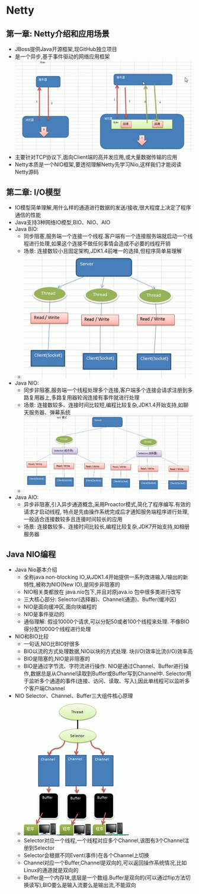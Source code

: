 # Netty

## 第一章: Netty介绍和应用场景
* JBoss提供Java开源框架,现GitHub独立项目
* 是一个异步,基于事件驱动的网络应用框架 
  ![avatar](./src/main/resources/img/netty_event_driven.png)
* 主要针对TCP协议下,面向Client端的高并发应用,或大量数据传输的应用
* Netty本质是一个NIO框架,要透彻理解Netty先学习Nio,这样我们才能阅读Netty源码

## 第二章: I/O模型
* IO模型简单理解,用什么样的通道进行数据的发送/接收,很大程度上决定了程序通信的性能
* Java支持3种网络IO模型,BIO、NIO、AIO
* Java BIO: 
    * 同步阻塞,服务端一个连接一个线程.客户端有一个连接服务端就启动一个线程进行处理,如果这个连接不做任何事情会造成不必要的线程开销
    * 场景: 连接数较小且固定架构,JDK1.4前唯一的选择,但程序简单易理解
    * ![avatar](./src/main/resources/img/bio.png)
* Java NIO: 
    * 同步非阻塞,服务端一个线程处理多个连接,客户端多个连接会请求注册到多路复用器上,多路复用器轮询连接有事件就进行处理
    * 场景: 连接数较多、连接时间比较短,编程比较复杂,JDK1.4开始支持,如聊天服务器、弹幕系统
    * ![avatar](./src/main/resources/img/nio.png)
* Java AIO: 
    * 异步非阻塞,引入异步通道概念,采用Proactor模式,简化了程序编写.有效的请求才启动线程,
      特点是先由操作系统完成后才通知服务端程序进行处理,一般适合连接数较多且连接时间较长的应用
    * 场景: 连接数较多、连接时间比较长,编程比较复杂,JDK7开始支持,如相册服务器

## Java NIO编程
* Java Nio基本介绍
    * 全称java non-blocking IO,从JDK1.4开始提供一系列改进输入/输出的新特性,被称为NIO(New IO),是同步非阻塞的
    * NIO相关类都放在 java.nio包下,并且对原java.io 包中很多类进行改写
    * 三大核心部分: Selector(选择器)、Channel(通道)、Buffer(缓冲区)
    * NIO是面向缓冲区,面向块编程的
    * NIO是事件驱动的
    * 通俗理解: 假设10000个请求,可以分配50或者100个线程来处理. 不像BIO得分配10000个线程进行处理
* NIO和BIO比较
    * 一句话,NIO比BIO好很多
    * BIO以流的方式处理数据,NIO以块的方式处理. 块(I/O)效率比流(I/O)效率高
    * BIO是阻塞的,NIO是非阻塞的
    * BIO是通过字节流、字符流进行操作. NIO是通过Channel、Buffer进行操作,数据总是从Channel读取到Buffer或Buffer写到Channel中.
      Selector用于监听多个通道的事件(连接、访问、读取、写入),因此单线程可以监听多个客户端Channel
* NIO Selector、Channel、Buffer三大组件核心原理
    * ![avatar](./src/main/resources/img/nio_selector_channel_buffer.png)
    * Selector对应一个线程,一个线程对应多个Channel,该图有3个Channel注册到Selector
    * Selector会根据不同Event(事件)在各个Channel上切换
    * Channel对应一个Buffer,Channel是双向的,可以返回操作系统情况,比如Linux的通道就是双向的
    * Buffer是一个内存块,底层是一个数组.Buffer是双向的(可以通过flip方法切换读写),BIO要么是输入流要么是输出流,不能双向